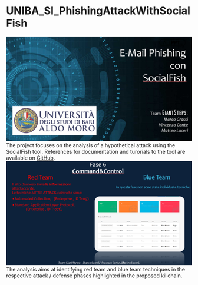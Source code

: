 # UNIBA_SI_PhishingAttackWithSocialFish

![](UNIBA_SI_A.png)
The project focuses on the analysis of a hypothetical attack using the SocialFish tool. References for documentation and turorials to the tool are available on [GitHub](https://github.com/UndeadSec/SocialFish).
![](UNIBA_SI_B.png)
The analysis aims at identifying red team and blue team techniques in the respective attack / defense phases highlighted in the proposed killchain.
